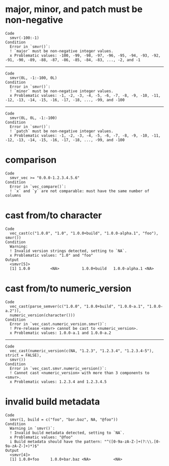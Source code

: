 # major, minor, and patch must be non-negative

    Code
      smvr(-100:-1)
    Condition
      Error in `smvr()`:
      ! `major` must be non-negative integer values.
      x Problematic values: -100, -99, -98, -97, -96, -95, -94, -93, -92, -91, -90, -89, -88, -87, -86, -85, -84, -83, ..., -2, and -1

---

    Code
      smvr(0L, -1:-100, 0L)
    Condition
      Error in `smvr()`:
      ! `minor` must be non-negative integer values.
      x Problematic values: -1, -2, -3, -4, -5, -6, -7, -8, -9, -10, -11, -12, -13, -14, -15, -16, -17, -18, ..., -99, and -100

---

    Code
      smvr(0L, 0L, -1:-100)
    Condition
      Error in `smvr()`:
      ! `patch` must be non-negative integer values.
      x Problematic values: -1, -2, -3, -4, -5, -6, -7, -8, -9, -10, -11, -12, -13, -14, -15, -16, -17, -18, ..., -99, and -100

# comparison

    Code
      smvr_vec >= "0.0.0-1.2.3.4.5.6"
    Condition
      Error in `vec_compare()`:
      ! `x` and `y` are not comparable: must have the same number of columns

# cast from/to character

    Code
      vec_cast(c("1.0.0", "1.0", "1.0.0+build", "1.0.0-alpha.1", "foo"), smvr())
    Condition
      Warning:
      ! Invalid version strings detected, setting to `NA`.
      x Problematic values: "1.0" and "foo"
    Output
      <smvr[5]>
      [1] 1.0.0         <NA>          1.0.0+build   1.0.0-alpha.1 <NA>         

# cast from/to numeric_version

    Code
      vec_cast(parse_semver(c("1.0.0", "1.0.0+build", "1.0.0-a.1", "1.0.0-a.2")),
      numeric_version(character()))
    Condition
      Error in `vec_cast.numeric_version.smvr()`:
      ! Pre-release <smvr> cannot be cast to <numeric_version>.
      x Problematic values: 1.0.0-a.1 and 1.0.0-a.2

---

    Code
      vec_cast(numeric_version(c(NA, "1.2.3", "1.2.3.4", "1.2.3.4-5"), strict = FALSE),
      smvr())
    Condition
      Error in `vec_cast.smvr.numeric_version()`:
      ! Cannot cast <numeric_version> with more than 3 components to <smvr>.
      x Problematic values: 1.2.3.4 and 1.2.3.4.5

# invalid build metadata

    Code
      smvr(1, build = c("foo", "bar.baz", NA, "@foo"))
    Condition
      Warning in `smvr()`:
      ! Invalid build metadata detected, setting to `NA`.
      x Problematic values: "@foo"
      i Build metadata should have the pattern: "^([0-9a-zA-Z-]+(?:\\.[0-9a-zA-Z-]+)*)$"
    Output
      <smvr[4]>
      [1] 1.0.0+foo     1.0.0+bar.baz <NA>          <NA>         

